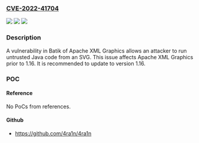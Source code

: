 ### [CVE-2022-41704](https://cve.mitre.org/cgi-bin/cvename.cgi?name=CVE-2022-41704)
![](https://img.shields.io/static/v1?label=Product&message=Apache%20XML%20Graphics&color=blue)
![](https://img.shields.io/static/v1?label=Version&message=Batik%3C%3D%201.15%20&color=brighgreen)
![](https://img.shields.io/static/v1?label=Vulnerability&message=A%20jar%20file%20can%20be%20loaded%20from%20svg%20script%20element&color=brighgreen)

### Description

A vulnerability in Batik of Apache XML Graphics allows an attacker to run untrusted Java code from an SVG. This issue affects Apache XML Graphics prior to 1.16. It is recommended to update to version 1.16.

### POC

#### Reference
No PoCs from references.

#### Github
- https://github.com/4ra1n/4ra1n

